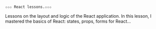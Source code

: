 
                                                                        ✩✩✩ React lessons.✩✩✩

Lessons on the layout and logic of the React application.
In this lesson, I mastered the basics of React: states, props, forms for React...

